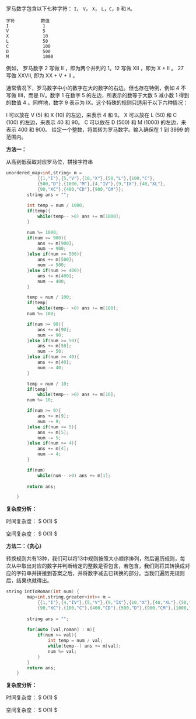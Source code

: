 罗马数字包含以下七种字符： `I`， `V`， `X`， `L`，`C`，`D` 和 `M`。

```
字符          数值
I             1
V             5
X             10
L             50
C             100
D             500
M             1000
```

例如， 罗马数字 2 写做 II ，即为两个并列的 1。12 写做 XII ，即为 X + II 。 27 写做  XXVII, 即为 XX + V + II 。

通常情况下，罗马数字中小的数字在大的数字的右边。但也存在特例，例如 4 不写做 IIII，而是 IV。数字 1 在数字 5 的左边，所表示的数等于大数 5 减小数 1 得到的数值 4 。同样地，数字 9 表示为 IX。这个特殊的规则只适用于以下六种情况：

I 可以放在 V (5) 和 X (10) 的左边，来表示 4 和 9。
X 可以放在 L (50) 和 C (100) 的左边，来表示 40 和 90。 
C 可以放在 D (500) 和 M (1000) 的左边，来表示 400 和 900。
给定一个整数，将其转为罗马数字。输入确保在 1 到 3999 的范围内。



<b>方法一：</b>

从高到低获取对应罗马位，拼接字符串

```c++
unordered_map<int,string> m = 
            {{1,"I"},{5,"V"},{10,"X"},{50,"L"},{100,"C"},
            {500,"D"},{1000,"M"},{4,"IV"},{9,"IX"},{40,"XL"},
            {90,"XC"},{400,"CD"},{900,"CM"}};
        string ans = "";
        
        int temp = num / 1000;
        if(temp){
            while(temp-- >0) ans += m[1000];
        }

        num %= 1000;
        if(num >= 900){
            ans += m[900];
            num -= 900;
        }else if(num >= 500){
            ans += m[500];
            num -= 500;
        }else if(num >= 400){
            ans += m[400];
            num -= 400;
        }

        temp = num / 100;
        if(temp)
            while(temp-- >0) ans += m[100];
        num %= 100;

        if(num >= 90){
            ans += m[90];
            num -= 90;
        }else if(num >= 50){
            ans += m[50];
            num -= 50;
        }else if(num >= 40){
            ans += m[40];
            num -= 40;
        }

        temp = num / 10;
        if(temp)
            while(temp-- >0) ans += m[10];
        num %= 10;

        if(num >= 9){
            ans += m[9];
            num -= 9;
        }else if(num >= 5){
            ans += m[5];
            num -= 5;
        }else if(num >= 4){
            ans += m[4];
            num -= 4;
        }

        if(num)
            while(num-- >0) ans += m[1];
        
        return ans;

    }
```

<b>复杂度分析： </b>

时间复杂度： $  O(1) $ 

空间复杂度： $ O(1) $ 



<b>方法二：（贪心）</b>

转换规则共有13种，我们可以将13中规则按照大小顺序排列，然后遍历规则，每次从中取出对应的数字并判断给定的整数是否包含，若包含，我们则将其转换成对应的字符串并拼接到答案之后，并将数字减去已转换的部分。当我们遍历完规则后，结果也就得出。



```c++
string intToRoman(int num) {
        map<int,string,greater<int>> m = 
            {{1,"I"},{4,"IV"},{5,"V"},{9,"IX"},{10,"X"},{40,"XL"},{50,"L"},
            {90,"XC"},{100,"C"},{400,"CD"},{500,"D"},{900,"CM"},{1000,"M"}};
            
        string ans = "";
        
        for(auto [val,roman] : m){
            if(num >= val){
                int temp = num / val;
                while(temp--) ans += m[val];
                num %= val; 
            }
        }
        return ans;
    }
```

<b>复杂度分析： </b>

时间复杂度： $  O(1) $ 

空间复杂度： $ O(1) $ 

